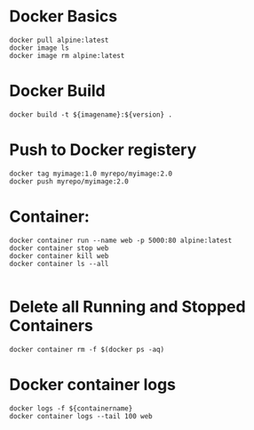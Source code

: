 # Docker Basics


```
docker pull alpine:latest
docker image ls
docker image rm alpine:latest
```
# Docker Build

```
docker build -t ${imagename}:${version} .

```

# Push to Docker registery
```
docker tag myimage:1.0 myrepo/myimage:2.0
docker push myrepo/myimage:2.0
```


# Container:

```
docker container run --name web -p 5000:80 alpine:latest
docker container stop web
docker container kill web
docker container ls --all


```

# Delete all Running and Stopped Containers

```
docker container rm -f $(docker ps -aq)
```

# Docker container logs 

```
docker logs -f ${containername}
docker container logs --tail 100 web
```